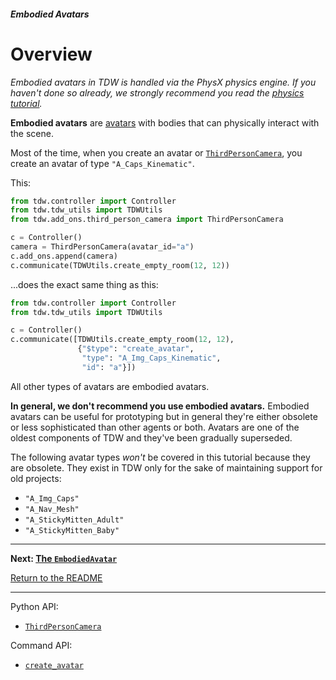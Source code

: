 ##### Embodied Avatars

# Overview

*Embodied avatars in TDW is handled via the PhysX physics engine. If you haven't done so already, we strongly recommend you read the [physics tutorial](../physx/overview.md).*

**Embodied avatars** are [avatars](../core_concepts/avatars.md) with bodies that can physically interact with the scene.

Most of the time, when you create an avatar or [`ThirdPersonCamera`](../core_concepts/add_ons.md), you create an avatar of type `"A_Caps_Kinematic"`.

This:

```python
from tdw.controller import Controller
from tdw.tdw_utils import TDWUtils
from tdw.add_ons.third_person_camera import ThirdPersonCamera

c = Controller()
camera = ThirdPersonCamera(avatar_id="a")
c.add_ons.append(camera)
c.communicate(TDWUtils.create_empty_room(12, 12))
```

...does the exact same thing as this:

```python
from tdw.controller import Controller
from tdw.tdw_utils import TDWUtils

c = Controller()
c.communicate([TDWUtils.create_empty_room(12, 12),
               {"$type": "create_avatar",
                "type": "A_Img_Caps_Kinematic",
                "id": "a"}])
```

All other types of avatars are embodied avatars. 

**In general, we don't recommend you use embodied avatars.** Embodied avatars can be useful for prototyping but in general they're either obsolete or less sophisticated than other agents or both. Avatars are one of the oldest components of TDW and they've been gradually superseded.

The following avatar types *won't* be covered in this tutorial because they are obsolete. They exist in TDW only for the sake of maintaining support for old projects:

- `"A_Img_Caps"`
- `"A_Nav_Mesh"`
- `"A_StickyMitten_Adult"`
- `"A_StickyMitten_Baby"`



***

**Next: [The `EmbodiedAvatar`](embodied_avatar.md)**

[Return to the README](../../../README.md)

***

Python API:

- [`ThirdPersonCamera`](../../python/add_ons/third_person_camera.md)

Command API:

- [`create_avatar`](../../api/command_api.md#create_avatar)



